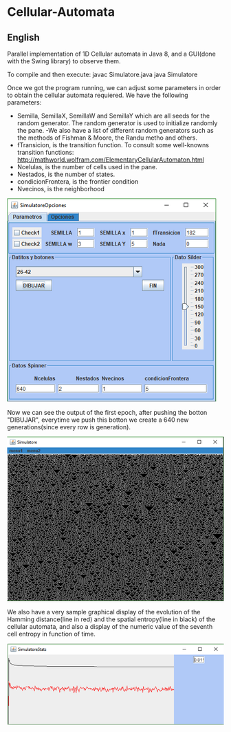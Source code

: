 # Cellular-Automata
## English
Parallel implementation of 1D Cellular automata in Java 8, and a GUI(done with the Swing library) to observe them.

To compile and then execute:
  javac Simulatore.java
  java Simulatore
  
Once we got the program running, we can adjust some parameters in order to obtain the cellular automata requiered. We have the following parameters:
  - Semilla, SemillaX, SemillaW and SemillaY which are all seeds for the random generator. The random generator is used to initialize randomly the pane.
  -We also have a list of different random generators such as the methods of Fishman & Moore, the Randu metho and others.
  - fTransicion, is the transition function. To consult some well-knowns transition functions: http://mathworld.wolfram.com/ElementaryCellularAutomaton.html
  - Ncelulas, is the number of cells used in the pane.
  - Nestados, is the number of states.
  - condicionFrontera, is the frontier condition
  - Nvecinos, is the neighborhood
  
 ![setting window](https://github.com/coloal/Cellular-Automata/blob/master/SettingsWindow.png)
 
 Now we can see the output of the first epoch, after pushing the botton "DIBUJAR", everytime we push this botton we create a 640 new generations(since every row is generation).
 
 ![Display window](https://github.com/coloal/Cellular-Automata/blob/master/ExampleCellularAutomata.png)
 
 We also have a very sample graphical display of the evolution of the Hamming distance(line in red) and the spatial entropy(line in black) of the cellular automata, and also a display of the numeric value of the seventh cell entropy in function of time.

![Statics window](https://github.com/coloal/Cellular-Automata/blob/master/StatsCA.png)
